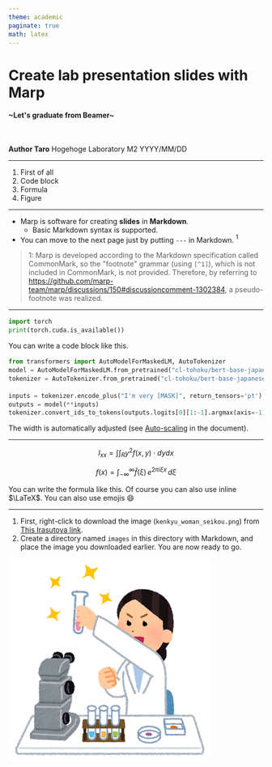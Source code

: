```yaml
---
theme: academic
paginate: true
math: latex
---
```


<!-- _class: lead -->
# Create lab presentation slides with Marp

#### ~Let's graduate from Beamer~

<br>

**Author Taro**
Hogehoge Laboratory M2
YYYY/MM/DD

---

<!-- _header: table of contents -->

1. First of all
1. Code block
1. Formula
1. Figure

---

<!-- _header: Introduction -->

- Marp is software for creating **slides** in **Markdown**.
  - Basic Markdown syntax is supported.
- You can move to the next page just by putting `---` in Markdown. $^1$

> 1: Marp is developed according to the Markdown specification called CommonMark, so the "footnote" grammar (using `[^1]`), which is not included in CommonMark, is not provided. Therefore, by referring to https://github.com/marp-team/marp/discussions/150#discussioncomment-1302384, a pseudo-footnote was realized.

---

<!-- _header: code block -->

```python
import torch
print(torch.cuda.is_available())
```

You can write a code block like this.

```python
from transformers import AutoModelForMaskedLM, AutoTokenizer
model = AutoModelForMaskedLM.from_pretrained("cl-tohoku/bert-base-japanese-whole-word-masking")
tokenizer = AutoTokenizer.from_pretrained("cl-tohoku/bert-base-japanese-whole-word-masking")

inputs = tokenizer.encode_plus("I'm very [MASK]", return_tensors='pt')
outputs = model(**inputs)
tokenizer.convert_ids_to_tokens(outputs.logits[0][1:-1].argmax(axis=-1))
```

The width is automatically adjusted (see [Auto-scaling](https://github.com/marp-team/marp-core#auto-scaling-features) in the document).

---

<!-- _header: formula -->

$$I_{xx}=\int\int_Ry^2f(x,y)\cdot{}dydx$$

$$
f(x) = \int_{-\infty}^\infty
    \hat f(\xi)\,e^{2 \pi i \xi x}
    \,d\xi
$$

You can write the formula like this. Of course you can also use inline $\LaTeX$.
You can also use emojis :smile:

---

<!-- _header: Figure -->

1. First, right-click to download the image (`kenkyu_woman_seikou.png`) from [This Irasutoya link](https://www.irasutoya.com/2018/10/blog-post_723.html).
2. Create a directory named `images` in this directory with Markdown, and place the image you downloaded earlier. You are now ready to go.

![w:300 center](../attachments/kenkyu_woman_seikou.png)